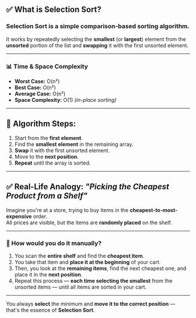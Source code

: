 ## ✅ What is Selection Sort?

### Selection Sort is a simple comparison-based sorting algorithm.

It works by repeatedly selecting the **smallest** (or **largest**) element from the **unsorted** portion of the list and **swapping** it with the first unsorted element.

---

### 📊 Time & Space Complexity

- **Worst Case:** O(n²)  
- **Best Case:** O(n²)  
- **Average Case:** O(n²)  
- **Space Complexity:** O(1) *(in-place sorting)*

---

## 🧠 Algorithm Steps:

1. Start from the **first element**.
2. Find the **smallest element** in the remaining array.
3. **Swap** it with the first unsorted element.
4. Move to the **next position**.
5. **Repeat** until the array is sorted.

---

## ✅ Real-Life Analogy: *"Picking the Cheapest Product from a Shelf"*

Imagine you're at a store, trying to buy items in the **cheapest-to-most-expensive** order.  
All prices are visible, but the items are **randomly placed** on the shelf.

---

### 🔁 How would you do it manually?

1. You scan the **entire shelf** and find the **cheapest item**.
2. You take that item and **place it at the beginning** of your cart.
3. Then, you look at the **remaining items**, find the next cheapest one, and place it in the **next position**.
4. Repeat this process — **each time selecting the smallest** from the unsorted items — until all items are sorted in your cart.

---

You always **select** the minimum and **move it to the correct position** —  
that's the essence of **Selection Sort**.

